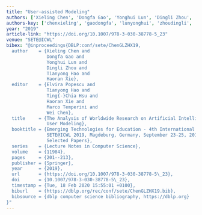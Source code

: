 ```yaml
---
title: "User-assisted Modeling"
authors: ['Xieling Chen', 'Dongfa Gao', 'Yonghui Lun', 'Dingli Zhou', 'Tianyong Hao', 'Haoran Xie 0001']
authors-key: ['chenxieling', 'gaodongfa', 'lunyonghui', 'zhoudingli', 'haotianyong', 'xiehaoran']
year: "2019"
article-link: "https://doi.org/10.1007/978-3-030-38778-5_23"
venue: "SETE@ICWL"
bibex: "@inproceedings{DBLP:conf/sete/ChenGLZHX19,
  author    = {Xieling Chen and
               Dongfa Gao and
               Yonghui Lun and
               Dingli Zhou and
               Tianyong Hao and
               Haoran Xie},
  editor    = {Elvira Popescu and
               Tianyong Hao and
               Ting{-}Chia Hsu and
               Haoran Xie and
               Marco Temperini and
               Wei Chen},
  title     = {The Analysis of Worldwide Research on Artificial Intelligence Assisted
               User Modeling},
  booktitle = {Emerging Technologies for Education - 4th International Symposium,
               SETE@ICWL 2019, Magdeburg, Germany, September 23-25, 2019, Revised
               Selected Papers},
  series    = {Lecture Notes in Computer Science},
  volume    = {11984},
  pages     = {201--213},
  publisher = {Springer},
  year      = {2019},
  url       = {https://doi.org/10.1007/978-3-030-38778-5\_23},
  doi       = {10.1007/978-3-030-38778-5\_23},
  timestamp = {Tue, 18 Feb 2020 15:55:01 +0100},
  biburl    = {https://dblp.org/rec/conf/sete/ChenGLZHX19.bib},
  bibsource = {dblp computer science bibliography, https://dblp.org}
}"
---
```

